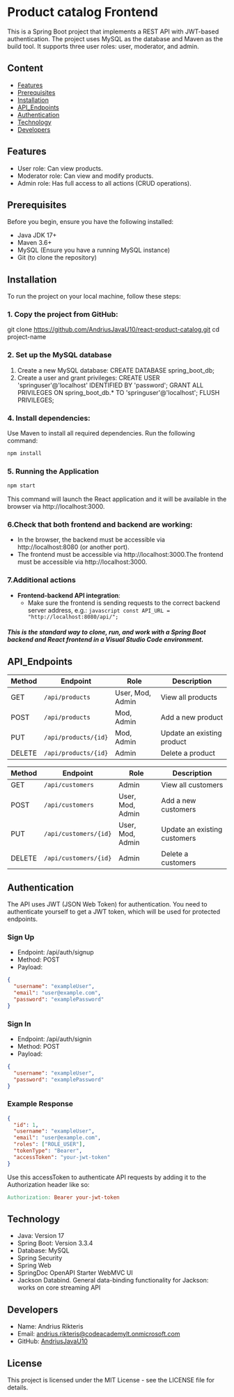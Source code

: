 # Product catalog Frontend

This is a Spring Boot project that implements a REST API with JWT-based authentication. The project uses MySQL as the database and Maven as the build tool. It supports three user roles: user, moderator, and admin.


## Content
- [Features](#features)
- [Prerequisites](#prerequisites)
- [Installation](#installation)
- [API_Endpoints](#api_endpoints)
- [Authentication](#authentication)
- [Technology](#technology)
- [Developers](#developers)

## Features
- User role: Can view products.
- Moderator role: Can view and modify products.
- Admin role: Has full access to all actions (CRUD operations).
  
## Prerequisites
Before you begin, ensure you have the following installed:
- Java JDK 17+
- Maven 3.6+
- MySQL (Ensure you have a running MySQL instance)
- Git (to clone the repository)

## Installation

To run the project on your local machine, follow these steps:

### 1. **Copy the project** from GitHub:

 git clone https://github.com/AndriusJavaU10/react-product-catalog.git
 cd project-name

### 2. Set up the MySQL database

1. Create a new MySQL database:  CREATE DATABASE spring_boot_db;
2. Create a user and grant privileges: CREATE USER 'springuser'@'localhost' IDENTIFIED BY 'password';
GRANT ALL PRIVILEGES ON spring_boot_db.* TO 'springuser'@'localhost';
FLUSH PRIVILEGES;

### 4. Install dependencies:
Use Maven to install all required dependencies. Run the following command:
```bash
npm install
```
### 5. Running the Application
```bash
npm start
```
This command will launch the React application and it will be available in the browser via http://localhost:3000.
### 6.Check that both frontend and backend are working:
- In the browser, the backend must be accessible via http://localhost:8080 (or another port).
- The frontend must be accessible via http://localhost:3000.The frontend must be accessible via http://localhost:3000.

### 7.Additional actions
- **Frontend-backend API integration**:
  -  Make sure the frontend is sending requests to the correct backend server address, e.g.:
``javascript
const API_URL = "http://localhost:8080/api/";
``
##### This is the standard way to clone, run, and work with a Spring Boot backend and React frontend in a Visual Studio Code environment.



##  API_Endpoints

|Method|Endpoint                | Role             | Description                 |
|------|------------------------|------------------|-----------------------------|
|GET   |	`/api/products`       | User, Mod, Admin |	View all products          |
|POST  |	`/api/products`       | Mod, Admin       |	Add a new product          |
|PUT   |	`/api/products/{id}`  | Mod, Admin       |	Update an existing product |
|DELETE|	`/api/products/{id}`  | Admin            |	Delete a product           |

|Method|Endpoint                | Role              | Description                  |
|------|------------------------|-------------------|------------------------------|
|GET   |	`/api/customers`       | Admin            |	View all customers           |
|POST  |	`/api/customers`       | User, Mod, Admin |	Add a new customers          |
|PUT   |	`/api/customers/{id}`  | User, Mod, Admin |	Update an existing customers |
|DELETE|	`/api/customers/{id}`  | Admin            |	Delete a customers           |


## Authentication
The API uses JWT (JSON Web Token) for authentication. You need to authenticate yourself to get a JWT token, which will be used for protected endpoints.
### Sign Up
- Endpoint: /api/auth/signup
- Method: POST
- Payload:
```json
{
  "username": "exampleUser",
  "email": "user@example.com",
  "password": "examplePassword"
}
```
### Sign In
- Endpoint: /api/auth/signin
- Method: POST
- Payload:
```json
{
  "username": "exampleUser",
  "password": "examplePassword"
}
```
### Example Response
```json
{
  "id": 1,
  "username": "exampleUser",
  "email": "user@example.com",
  "roles": ["ROLE_USER"],
  "tokenType": "Bearer",
  "accessToken": "your-jwt-token"
}
```
Use this accessToken to authenticate API requests by adding it to the Authorization header like so:
```makefile
Authorization: Bearer your-jwt-token
```

## Technology
- Java: Version 17
- Spring Boot: Version 3.3.4
- Database: MySQL
- Spring Security
- Spring Web
- SpringDoc OpenAPI Starter WebMVC UI
- Jackson Databind. General data-binding functionality for Jackson: works on core streaming API

## Developers
- Name: Andrius Rikteris
- Email: andrius.rikteris@codeacademylt.onmicrosoft.com
- GitHub: [AndriusJavaU10](https://github.com/AndriusJavaU10/spring-react-product-catalog)

## License
This project is licensed under the MIT License - see the LICENSE file for details.
  
